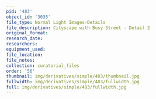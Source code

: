 ```yaml
---
pid: '483'
object_id: '3035'
file_type: Normal Light Images›Details
file_description: Cityscape with Busy Street - Detail 2
original_format:
research_date:
researchers:
equipment_used:
file_location:
file_notes:
collection: curatorial_files
order: '56'
thumbnail: img/derivatives/simple/483/thumbnail.jpg
fullwidth: img/derivatives/simple/483/fullwidth.jpg
full: img/derivatives/simple/483/fullwidth.jpg
---
```

